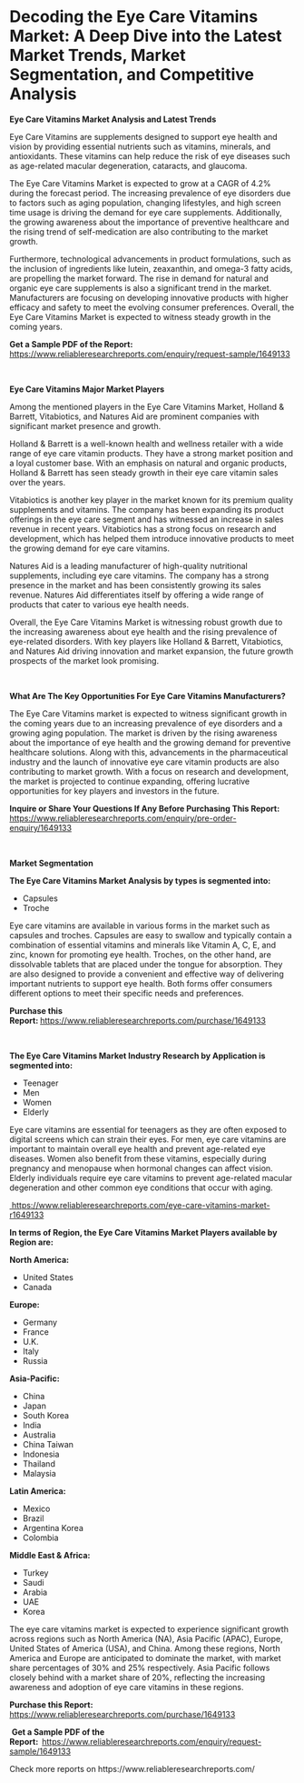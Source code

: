 <p><h1>Decoding the Eye Care Vitamins Market: A Deep Dive into the Latest Market Trends, Market Segmentation, and Competitive Analysis</h1></p><p><strong>Eye Care Vitamins Market Analysis and Latest Trends</strong></p>
<p><p>Eye Care Vitamins are supplements designed to support eye health and vision by providing essential nutrients such as vitamins, minerals, and antioxidants. These vitamins can help reduce the risk of eye diseases such as age-related macular degeneration, cataracts, and glaucoma.</p><p>The Eye Care Vitamins Market is expected to grow at a CAGR of 4.2% during the forecast period. The increasing prevalence of eye disorders due to factors such as aging population, changing lifestyles, and high screen time usage is driving the demand for eye care supplements. Additionally, the growing awareness about the importance of preventive healthcare and the rising trend of self-medication are also contributing to the market growth.</p><p>Furthermore, technological advancements in product formulations, such as the inclusion of ingredients like lutein, zeaxanthin, and omega-3 fatty acids, are propelling the market forward. The rise in demand for natural and organic eye care supplements is also a significant trend in the market. Manufacturers are focusing on developing innovative products with higher efficacy and safety to meet the evolving consumer preferences. Overall, the Eye Care Vitamins Market is expected to witness steady growth in the coming years.</p></p>
<p><strong>Get a Sample PDF of the Report:&nbsp;</strong> <a href="https://www.reliableresearchreports.com/enquiry/request-sample/1649133">https://www.reliableresearchreports.com/enquiry/request-sample/1649133</a></p>
<p>&nbsp;</p>
<p><strong>Eye Care Vitamins Major Market Players</strong></p>
<p><p>Among the mentioned players in the Eye Care Vitamins Market, Holland & Barrett, Vitabiotics, and Natures Aid are prominent companies with significant market presence and growth.</p><p>Holland & Barrett is a well-known health and wellness retailer with a wide range of eye care vitamin products. They have a strong market position and a loyal customer base. With an emphasis on natural and organic products, Holland & Barrett has seen steady growth in their eye care vitamin sales over the years.</p><p>Vitabiotics is another key player in the market known for its premium quality supplements and vitamins. The company has been expanding its product offerings in the eye care segment and has witnessed an increase in sales revenue in recent years. Vitabiotics has a strong focus on research and development, which has helped them introduce innovative products to meet the growing demand for eye care vitamins.</p><p>Natures Aid is a leading manufacturer of high-quality nutritional supplements, including eye care vitamins. The company has a strong presence in the market and has been consistently growing its sales revenue. Natures Aid differentiates itself by offering a wide range of products that cater to various eye health needs.</p><p>Overall, the Eye Care Vitamins Market is witnessing robust growth due to the increasing awareness about eye health and the rising prevalence of eye-related disorders. With key players like Holland & Barrett, Vitabiotics, and Natures Aid driving innovation and market expansion, the future growth prospects of the market look promising.</p></p>
<p>&nbsp;</p>
<p><strong>What Are The Key Opportunities For Eye Care Vitamins Manufacturers?</strong></p>
<p><p>The Eye Care Vitamins market is expected to witness significant growth in the coming years due to an increasing prevalence of eye disorders and a growing aging population. The market is driven by the rising awareness about the importance of eye health and the growing demand for preventive healthcare solutions. Along with this, advancements in the pharmaceutical industry and the launch of innovative eye care vitamin products are also contributing to market growth. With a focus on research and development, the market is projected to continue expanding, offering lucrative opportunities for key players and investors in the future.</p></p>
<p><strong>Inquire or Share Your Questions If Any Before Purchasing This Report:</strong> <a href="https://www.reliableresearchreports.com/enquiry/pre-order-enquiry/1649133">https://www.reliableresearchreports.com/enquiry/pre-order-enquiry/1649133</a></p>
<p>&nbsp;</p>
<p><strong>Market Segmentation</strong></p>
<p><strong>The Eye Care Vitamins Market Analysis by types is segmented into:</strong></p>
<p><ul><li>Capsules</li><li>Troche</li></ul></p>
<p><p>Eye care vitamins are available in various forms in the market such as capsules and troches. Capsules are easy to swallow and typically contain a combination of essential vitamins and minerals like Vitamin A, C, E, and zinc, known for promoting eye health. Troches, on the other hand, are dissolvable tablets that are placed under the tongue for absorption. They are also designed to provide a convenient and effective way of delivering important nutrients to support eye health. Both forms offer consumers different options to meet their specific needs and preferences.</p></p>
<p><strong>Purchase this Report:&nbsp;</strong><a href="https://www.reliableresearchreports.com/purchase/1649133">https://www.reliableresearchreports.com/purchase/1649133</a></p>
<p>&nbsp;</p>
<p><strong>The Eye Care Vitamins Market Industry Research by Application is segmented into:</strong></p>
<p><ul><li>Teenager</li><li>Men</li><li>Women</li><li>Elderly</li></ul></p>
<p><p>Eye care vitamins are essential for teenagers as they are often exposed to digital screens which can strain their eyes. For men, eye care vitamins are important to maintain overall eye health and prevent age-related eye diseases. Women also benefit from these vitamins, especially during pregnancy and menopause when hormonal changes can affect vision. Elderly individuals require eye care vitamins to prevent age-related macular degeneration and other common eye conditions that occur with aging.</p></p>
<p><a href="https://www.reliableresearchreports.com/eye-care-vitamins-market-r1649133">&nbsp;https://www.reliableresearchreports.com/eye-care-vitamins-market-r1649133</a></p>
<p><strong>In terms of Region, the Eye Care Vitamins Market Players available by Region are:</strong></p>
<p>
    <p> <strong> North America: </strong>
        <ul>
            <li>United States</li>
            <li>Canada</li>
        </ul>
        </p> 
    <p> <strong> Europe: </strong>
        <ul>
            <li>Germany</li>
            <li>France</li>
            <li>U.K.</li>
            <li>Italy</li>
            <li>Russia</li>
        </ul>
        </p> 
    <p> <strong> Asia-Pacific: </strong>
        <ul>
            <li>China</li>
            <li>Japan</li>
            <li>South Korea</li>
            <li>India</li>
            <li>Australia</li>
            <li>China Taiwan</li>
            <li>Indonesia</li>
            <li>Thailand</li>
            <li>Malaysia</li>
        </ul>
        </p> 
    <p> <strong> Latin America: </strong>
        <ul>
            <li>Mexico</li>
            <li>Brazil</li>
            <li>Argentina Korea</li>
            <li>Colombia</li>
        </ul>
        </p> 
    <p> <strong> Middle East & Africa: </strong>
        <ul>
            <li>Turkey</li>
            <li>Saudi</li>
            <li>Arabia</li>
            <li>UAE</li>
            <li>Korea</li>
        </ul>
    </p>
    </p>
<p><p>The eye care vitamins market is expected to experience significant growth across regions such as North America (NA), Asia Pacific (APAC), Europe, United States of America (USA), and China. Among these regions, North America and Europe are anticipated to dominate the market, with market share percentages of 30% and 25% respectively. Asia Pacific follows closely behind with a market share of 20%, reflecting the increasing awareness and adoption of eye care vitamins in these regions.</p></p>
<p><strong>Purchase this Report: </strong><a href="https://www.reliableresearchreports.com/purchase/1649133">https://www.reliableresearchreports.com/purchase/1649133</a></p>
<p>&nbsp;<strong>Get a Sample PDF of the Report:&nbsp;&nbsp;</strong><a href="https://www.reliableresearchreports.com/enquiry/request-sample/1649133">https://www.reliableresearchreports.com/enquiry/request-sample/1649133</a></p>
<p><strong></strong></p>
<p>Check more reports on https://www.reliableresearchreports.com/</p>